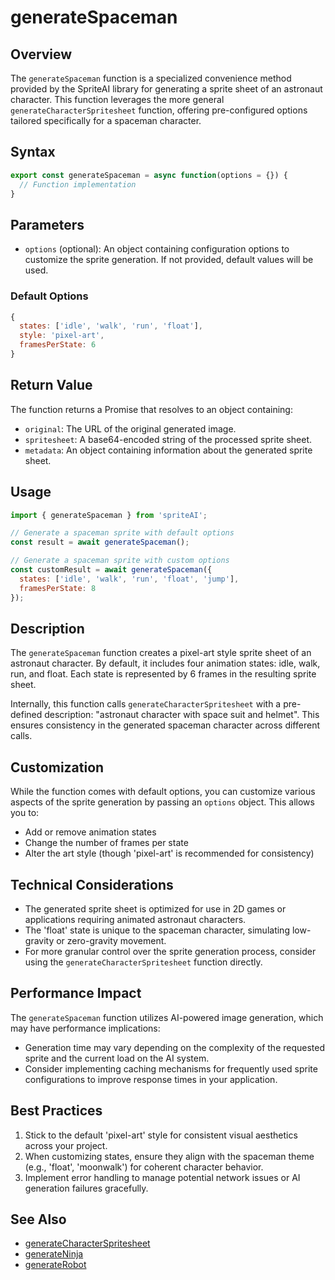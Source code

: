 # generateSpaceman

## Overview

The `generateSpaceman` function is a specialized convenience method provided by the SpriteAI library for generating a sprite sheet of an astronaut character. This function leverages the more general `generateCharacterSpritesheet` function, offering pre-configured options tailored specifically for a spaceman character.

## Syntax

```javascript
export const generateSpaceman = async function(options = {}) {
  // Function implementation
}
```

## Parameters

- `options` (optional): An object containing configuration options to customize the sprite generation. If not provided, default values will be used.

### Default Options

```javascript
{
  states: ['idle', 'walk', 'run', 'float'],
  style: 'pixel-art',
  framesPerState: 6
}
```

## Return Value

The function returns a Promise that resolves to an object containing:

- `original`: The URL of the original generated image.
- `spritesheet`: A base64-encoded string of the processed sprite sheet.
- `metadata`: An object containing information about the generated sprite sheet.

## Usage

```javascript
import { generateSpaceman } from 'spriteAI';

// Generate a spaceman sprite with default options
const result = await generateSpaceman();

// Generate a spaceman sprite with custom options
const customResult = await generateSpaceman({
  states: ['idle', 'walk', 'run', 'float', 'jump'],
  framesPerState: 8
});
```

## Description

The `generateSpaceman` function creates a pixel-art style sprite sheet of an astronaut character. By default, it includes four animation states: idle, walk, run, and float. Each state is represented by 6 frames in the resulting sprite sheet.

Internally, this function calls `generateCharacterSpritesheet` with a pre-defined description: "astronaut character with space suit and helmet". This ensures consistency in the generated spaceman character across different calls.

## Customization

While the function comes with default options, you can customize various aspects of the sprite generation by passing an `options` object. This allows you to:

- Add or remove animation states
- Change the number of frames per state
- Alter the art style (though 'pixel-art' is recommended for consistency)

## Technical Considerations

- The generated sprite sheet is optimized for use in 2D games or applications requiring animated astronaut characters.
- The 'float' state is unique to the spaceman character, simulating low-gravity or zero-gravity movement.
- For more granular control over the sprite generation process, consider using the `generateCharacterSpritesheet` function directly.

## Performance Impact

The `generateSpaceman` function utilizes AI-powered image generation, which may have performance implications:

- Generation time may vary depending on the complexity of the requested sprite and the current load on the AI system.
- Consider implementing caching mechanisms for frequently used sprite configurations to improve response times in your application.

## Best Practices

1. Stick to the default 'pixel-art' style for consistent visual aesthetics across your project.
2. When customizing states, ensure they align with the spaceman theme (e.g., 'float', 'moonwalk') for coherent character behavior.
3. Implement error handling to manage potential network issues or AI generation failures gracefully.

## See Also

- [generateCharacterSpritesheet](./generateCharacterSpritesheet.md)
- [generateNinja](./generateNinja.md)
- [generateRobot](./generateRobot.md)
